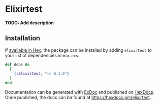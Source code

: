# Elixirtest

**TODO: Add description**

## Installation

If [available in Hex](https://hex.pm/docs/publish), the package can be installed
by adding `elixirtest` to your list of dependencies in `mix.exs`:

```elixir
def deps do
  [
    {:elixirtest, "~> 0.1.0"}
  ]
end
```

Documentation can be generated with [ExDoc](https://github.com/elixir-lang/ex_doc)
and published on [HexDocs](https://hexdocs.pm). Once published, the docs can
be found at <https://hexdocs.pm/elixirtest>.

